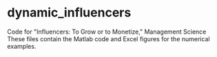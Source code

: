 # dynamic_influencers
Code for "Influencers: To Grow or to Monetize," Management Science
These files contain the Matlab code and Excel figures for the numerical examples.
